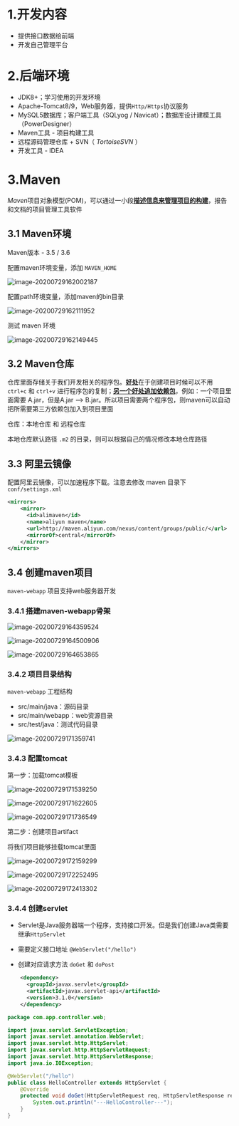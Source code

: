 # 1.开发内容

- 提供接口数据给前端
- 开发自己管理平台

# 2.后端环境

- JDK8+；学习使用的开发环境
- Apache-Tomcat8/9，Web服务器，提供`Http/Https`协议服务
- MySQL5数据库；客户端工具（SQLyog / Navicat）；数据库设计建模工具（PowerDesigner）
- Maven工具 - 项目构建工具
- 远程源码管理仓库 + SVN（ *TortoiseSVN* ）
- 开发工具 - IDEA

# 3.Maven

*Maven*项目对象模型(POM)，可以通过一小段<u>**描述信息来管理项目的构建**</u>，报告和文档的项目管理工具软件

## 3.1 Maven环境

Maven版本 - 3.5 / 3.6

配置maven环境变量，添加 `MAVEN_HOME`

![image-20200729162002187](day3.assets/image-20200729162002187.png)

配置path环境变量，添加maven的bin目录

![image-20200729162111952](day3.assets/image-20200729162111952.png)

测试 maven 环境

![image-20200729162149445](day3.assets/image-20200729162149445.png)

## 3.2 Maven仓库

仓库里面存储关于我们开发相关的程序包。<u>**好处**</u>在于创建项目时候可以不用 `ctrl+c` 和 `ctrl+v` 进行程序包的复制；<u>**另一个好处追加依赖包**</u>，例如：一个项目里面需要 A.jar，但是A.jar --> B.jar。所以项目需要两个程序包，则maven可以自动把所需要第三方依赖包加入到项目里面

仓库：本地仓库 和 远程仓库

本地仓库默认路径 `.m2` 的目录，则可以根据自己的情况修改本地仓库路径

## 3.3 阿里云镜像

配置阿里云镜像，可以加速程序下载。注意去修改 maven 目录下 `conf/settings.xml`

```xml
<mirrors>
    <mirror>
      <id>alimaven</id> 
      <name>aliyun maven</name> 
      <url>http://maven.aliyun.com/nexus/content/groups/public/</url> 
      <mirrorOf>central</mirrorOf> 
    </mirror>
</mirrors>
```

## 3.4 创建maven项目

`maven-webapp` 项目支持web服务器开发

### 3.4.1 搭建maven-webapp骨架

![image-20200729164359524](day3.assets/image-20200729164359524.png)

![image-20200729164500906](day3.assets/image-20200729164500906.png)

![image-20200729164653865](day3.assets/image-20200729164653865.png)

### 3.4.2 项目目录结构

`maven-webapp` 工程结构

- src/main/java：源码目录
- src/main/webapp：web资源目录
- src/test/java：测试代码目录

![image-20200729171359741](day3.assets/image-20200729171359741.png)

### 3.4.3 配置tomcat

第一步：加载tomcat模板

![image-20200729171539250](day3.assets/image-20200729171539250.png)

![image-20200729171622605](day3.assets/image-20200729171622605.png)

![image-20200729171736549](day3.assets/image-20200729171736549.png)

第二步：创建项目artifact

将我们项目能够挂载tomcat里面

![image-20200729172159299](day3.assets/image-20200729172159299.png)

![image-20200729172252495](day3.assets/image-20200729172252495.png)

![image-20200729172413302](day3.assets/image-20200729172413302.png)

### 3.4.4 创建servlet

- Servlet是Java服务器端一个程序，支持接口开发。但是我们创建Java类需要继承`HttpServlet`

- 需要定义接口地址 `@WebServlet("/hello")`
- 创建对应请求方法 `doGet` 和 `doPost`

```xml
    <dependency>
      <groupId>javax.servlet</groupId>
      <artifactId>javax.servlet-api</artifactId>
      <version>3.1.0</version>
    </dependency>
```

```java
package com.app.controller.web;

import javax.servlet.ServletException;
import javax.servlet.annotation.WebServlet;
import javax.servlet.http.HttpServlet;
import javax.servlet.http.HttpServletRequest;
import javax.servlet.http.HttpServletResponse;
import java.io.IOException;

@WebServlet("/hello")
public class HelloController extends HttpServlet {
    @Override
    protected void doGet(HttpServletRequest req, HttpServletResponse resp) throws ServletException, IOException {
        System.out.println("---HelloController---");
    }
}
```

